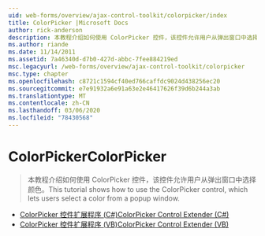 ```yaml
---
uid: web-forms/overview/ajax-control-toolkit/colorpicker/index
title: ColorPicker |Microsoft Docs
author: rick-anderson
description: 本教程介绍如何使用 ColorPicker 控件，该控件允许用户从弹出窗口中选择颜色。
ms.author: riande
ms.date: 11/14/2011
ms.assetid: 7a46340d-d7b0-427d-abbc-7fee884219ed
msc.legacyurl: /web-forms/overview/ajax-control-toolkit/colorpicker
msc.type: chapter
ms.openlocfilehash: c8721c1594cf40ed766caffdc9024d438256ec20
ms.sourcegitcommit: e7e91932a6e91a63e2e46417626f39d6b244a3ab
ms.translationtype: MT
ms.contentlocale: zh-CN
ms.lasthandoff: 03/06/2020
ms.locfileid: "78430568"
---
```

# <a name="colorpicker"></a><span data-ttu-id="740e1-103">ColorPicker</span><span class="sxs-lookup"><span data-stu-id="740e1-103">ColorPicker</span></span>

> <span data-ttu-id="740e1-104">本教程介绍如何使用 ColorPicker 控件，该控件允许用户从弹出窗口中选择颜色。</span><span class="sxs-lookup"><span data-stu-id="740e1-104">This tutorial shows how to use the ColorPicker control, which lets users select a color from a popup window.</span></span>

- [<span data-ttu-id="740e1-105">ColorPicker 控件扩展程序 (C#)</span><span class="sxs-lookup"><span data-stu-id="740e1-105">ColorPicker Control Extender (C#)</span></span>](using-the-colorpicker-control-extender-cs.md)
- [<span data-ttu-id="740e1-106">ColorPicker 控件扩展程序 (VB)</span><span class="sxs-lookup"><span data-stu-id="740e1-106">ColorPicker Control Extender (VB)</span></span>](using-the-colorpicker-control-extender-vb.md)

